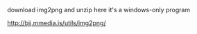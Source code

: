 

download img2png and unzip here
it's a windows-only program

http://bjj.mmedia.is/utils/img2png/

